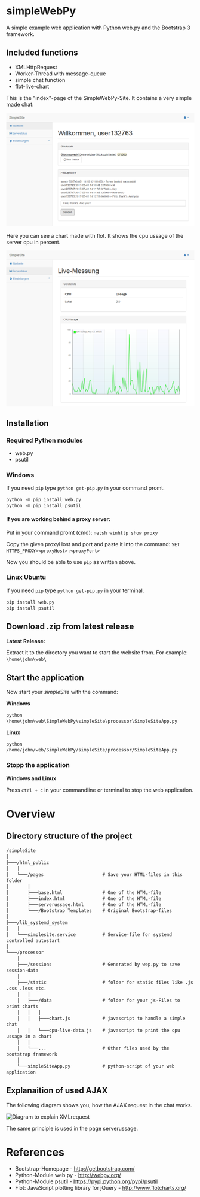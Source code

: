 # simpleWebPy
A simple example web application with Python web.py and the Bootstrap 3 framework.

## Included functions

 * XMLHttpRequest
 * Worker-Thread with message-queue
 * simple chat function
 * flot-live-chart

This is the "index"-page of the SimpleWebPy-Site. It contains a very simple made chat: 

![Image of Chat in SimpleSite](https://github.com/GrimbiXcode/simpleWebPy/blob/master/readmeData/pictures/screenChat.PNG)

Here you can see a chart made with flot. It shows the cpu ussage of the server cpu in percent.

![Image of Chart in SimpleSite](https://github.com/GrimbiXcode/simpleWebPy/blob/master/readmeData/pictures/screenChart.PNG)

## Installation

### Required Python modules

 * web.py
 * psutil

### Windows

If you need `pip` type `python get-pip.py` in your command promt.

```
python -m pip install web.py
python -m pip install psutil
```


#### If you are working behind a proxy server:

Put in your command promt (cmd): `netsh winhttp show proxy`

Copy the given proxyHost and port and paste it into the command: `SET HTTPS_PROXY=<proxyHost>:<proxyPort>`

Now you should be able to use `pip` as written above.


### Linux Ubuntu

If you need `pip` type `python get-pip.py` in your terminal.

```
pip install web.py
pip install psutil
```

## Download .zip from latest release

**Latest Release:**

Extract it to the directory you want to start the website from. For example: `\home\john\web\`

## Start the application

Now start your *simpleSite* with the command: 

**Windows**

```
python \home\john\web\SimpleWebPy\simpleSite\processor\SimpleSiteApp.py
```

**Linux**

```
python /home/john/web/SimpleWebPy/simpleSite/processor/SimpleSiteApp.py
```

### Stopp the application

**Windows and Linux**

Press `ctrl + c` in your commandline or terminal to stop the web application.

# Overview

## Directory structure of the project

```
/simpleSite
│
├───/html_public
│   │
│   └───/pages                      # Save your HTML-files in this folder
│		│
│       ├───base.html               # One of the HTML-file
│       ├───index.html              # One of the HTML-file
│       ├───serverussage.html       # One of the HTML-file
│       └───/Bootstrap Templates    # Original Bootstrap-files
│
├───/lib_systemd_system
│   │
│   └───simplesite.service          # Service-file for systemd controlled autostart
│
└───/processor
    │
    ├───/sessions                   # Generated by wep.py to save session-data
    │
    ├───/static                     # folder for static files like .js .css .less etc.
    │   │
    │   ├───/data                   # folder for your js-Files to print charts
    │   │	│
    │   │   ├───chart.js            # javascript to handle a simple chat
    │   │   └───cpu-live-data.js    # javascript to print the cpu ussage in a chart
    │   │
    │   └───...                     # Other files used by the bootstrap framework
    │
    └───simpleSiteApp.py            # python-script of your web application
```

## Explanaition of used AJAX

The following diagram shows you, how the AJAX request in the chat works.

![Diagram to explain XMLrequest](https://github.com/GrimbiXcode/simpleWebPy/blob/master/readmeData/pictures/AJAXrequest.png)

The same principle is used in the page serverussage.

# References
 
 * Bootstrap-Homepage - http://getbootstrap.com/
 * Python-Module web.py - http://webpy.org/
 * Python-Module psutil - https://pypi.python.org/pypi/psutil
 * Flot: JavaScript plotting library for jQuery - http://www.flotcharts.org/

